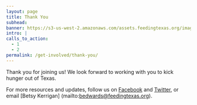 ```yaml
---
layout: page
title: Thank You
subhead:
banner: https://s3-us-west-2.amazonaws.com/assets.feedingtexas.org/images/banners/banner-07.png
intro: |
calls_to_action:
  - 1
  - 2
permalink: /get-involved/thank-you/
---
```


Thank you for joining us! We look forward to working with you to kick hunger out of Texas. 

For more resources and updates, follow us on [Facebook](https://www.facebook.com/feedingtexas/) and [Twitter](https://twitter.com/FeedingTexas), or email [Betsy Kerrigan] (mailto:bedwards@feedingtexas.org). 
